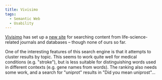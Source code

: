 ```yaml
---
title: Vivisimo
tags:
  - Semantic Web
  - Usability
---
```


[Vivisimo](http://vivisimo.com/) has set up a [new site](http://biometacluster.com/) for searching content from life-science-related journals and databases &ndash; though none of ours so far.

One of the interesting features of this search engine is that it attempts to cluster results by topic. This seems to work quite well for medical conditions (e.g. "stroke"), but is less suitable for distinguishing words used in different contexts (e.g. gene names from words). The ranking also needs some work, and a search for "uniprot" results in "Did you mean uniprost"...
